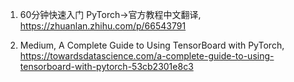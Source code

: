1. 60分钟快速入门 PyTorch->官方教程中文翻译, https://zhuanlan.zhihu.com/p/66543791

2. Medium, A Complete Guide to Using TensorBoard with PyTorch, https://towardsdatascience.com/a-complete-guide-to-using-tensorboard-with-pytorch-53cb2301e8c3
